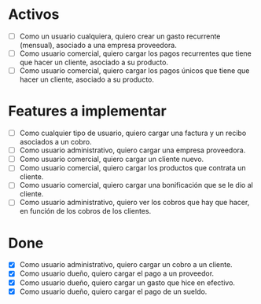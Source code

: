 # Activos
- [ ] Como un usuario cualquiera, quiero crear un gasto recurrente (mensual), asociado a una empresa proveedora.
- [ ] Como usuario comercial, quiero cargar los pagos recurrentes que tiene que hacer un cliente, asociado a su producto.
- [ ] Como usuario comercial, quiero cargar los pagos únicos que tiene que hacer un cliente, asociado a su producto.

# Features a implementar
- [ ] Como cualquier tipo de usuario, quiero cargar una factura y un recibo asociados a un cobro.
- [ ] Como usuario administrativo, quiero cargar una empresa proveedora.
- [ ] Como usuario comercial, quiero cargar un cliente nuevo.
- [ ] Como usuario comercial, quiero cargar los productos que contrata un cliente.
- [ ] Como usuario comercial, quiero cargar una bonificación que se le dio al cliente.
- [ ] Como usuario administrativo, quiero ver los cobros que hay que hacer, en función de los cobros de los clientes.

# Done
- [x] Como usuario administrativo, quiero cargar un cobro a un cliente.
- [x] Como usuario dueño, quiero cargar el pago a un proveedor.
- [x] Como usuario dueño, quiero cargar un gasto que hice en efectivo.
- [x] Como usuario dueño, quiero cargar el pago de un sueldo.
